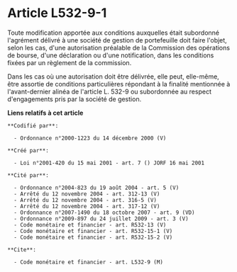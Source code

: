# Article L532-9-1

Toute modification apportée aux conditions auxquelles était subordonné l'agrément délivré à une société de gestion de
portefeuille doit faire l'objet, selon les cas, d'une autorisation préalable de la Commission des opérations de bourse, d'une
déclaration ou d'une notification, dans les conditions fixées par un règlement de la commission.

Dans les cas où une autorisation doit être délivrée, elle peut, elle-même, être assortie de conditions particulières
répondant à la finalité mentionnée à l'avant-dernier alinéa de l'article L. 532-9 ou subordonnée au respect d'engagements
pris par la société de gestion.

**Liens relatifs à cet article**

	**Codifié par**:

	  - Ordonnance n°2000-1223 du 14 décembre 2000 (V)

	**Créé par**:

	  - Loi n°2001-420 du 15 mai 2001 - art. 7 () JORF 16 mai 2001

	**Cité par**:

	  - Ordonnance n°2004-823 du 19 août 2004 - art. 5 (V)
	  - Arrêté du 12 novembre 2004 - art. 312-13 (V)
	  - Arrêté du 12 novembre 2004 - art. 316-5 (V)
	  - Arrêté du 12 novembre 2004 - art. 317-12 (V)
	  - Ordonnance n°2007-1490 du 18 octobre 2007 - art. 9 (VD)
	  - Ordonnance n°2009-897 du 24 juillet 2009 - art. 3 (V)
	  - Code monétaire et financier - art. R532-13 (V)
	  - Code monétaire et financier - art. R532-15-1 (V)
	  - Code monétaire et financier - art. R532-15-2 (V)

	**Cite**:

	  - Code monétaire et financier - art. L532-9 (M)
